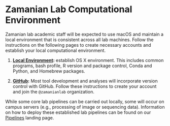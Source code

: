 # Zamanian Lab Computational Environment

Zamanian lab academic staff will be expected to use macOS and maintain a local environment that is consistent across all lab machines. Follow the instructions on the following pages to create necessary accounts and establish your local computational environment.

  1. **[Local Environment](comp_osx.md):** establish OS X environment. This includes common programs, bash profile, R version and package control, Conda and Python, and Homebrew packages.

  2. **[GitHub](comp_github.md):** Most tool development and analyses will incorporate version control with GitHub. Follow these instructions to create your account and join the `@zamanianlab` organization.

While some core lab pipelines can be carried out locally, some will occur on campus servers (e.g., processing of image or sequencing data). Information on how to deploy these established lab pipelines can be found on our [Pipelines](pipelines_overview.md) landing page.
